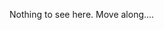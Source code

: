 
Nothing to see here. Move along....

<!-- # Intro

Kong core entities are Services, Routes, Plugins and Consumers.  



Services

One of the first configurations to allow for access to our API is to configure Service. A Service is the name Kong uses to refer to the upstream APIs and microservices it manages.

Routes

For the service to be accessible, you'll need to add a Route to it. Routes specify how (and if) requests are sent to their Services after they reach Kong. A single Service can have many Routes.

Plugins

Plugins provide a modular system for modifying and controlling Kong's capabilities. For example, to secure your API, you could require an access key. Plugins provide a wide array of functionality, including access control, caching, rate limiting, logging, and more.

Consumers

Consumers represent end users of your API. For example, once you've added the Key Authentication plugin above, you'll need to create a consumer and associated credentials. Consumers allow you to control who can access your APIs. They also allow you report on consumer traffic using logging plugins and Kong Vitals.



Learning Lab

In this learning lab, you will enable and configure these entities in Kong Manager to:

1. Forward requests through Kong to a Microservice (API)

2. Protect the Microservice with a Kong Authentication plugin (key-auth) -->
